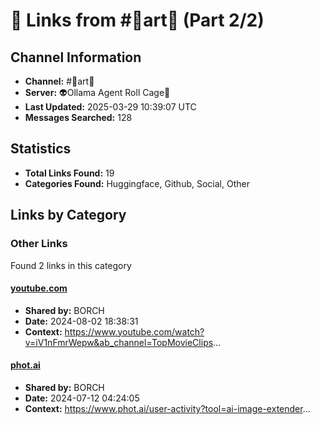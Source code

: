 # 🔗 Links from #🎨art🎨 (Part 2/2)

## Channel Information
- **Channel:** #🎨art🎨
- **Server:** 👽Ollama Agent Roll Cage🧙
- **Last Updated:** 2025-03-29 10:39:07 UTC
- **Messages Searched:** 128

## Statistics
- **Total Links Found:** 19
- **Categories Found:** Huggingface, Github, Social, Other

## Links by Category

### Other Links
Found 2 links in this category

#### [youtube.com](https://www.youtube.com/watch?v=iV1nFmrWepw&ab_channel=TopMovieClips)
- **Shared by:** BORCH
- **Date:** 2024-08-02 18:38:31
- **Context:** https://www.youtube.com/watch?v=iV1nFmrWepw&ab_channel=TopMovieClips...

#### [phot.ai](https://www.phot.ai/user-activity?tool=ai-image-extender)
- **Shared by:** BORCH
- **Date:** 2024-07-12 04:24:05
- **Context:** https://www.phot.ai/user-activity?tool=ai-image-extender...

